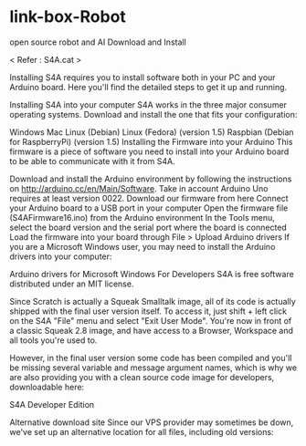 # link-box-Robot
open source robot and AI
Download and Install 

< Refer : S4A.cat >

Installing S4A requires you to install software both in your PC and your Arduino board. Here you'll find the detailed steps to get it up and running.

Installing S4A into your computer
S4A works in the three major consumer operating systems. Download and install the one that fits your configuration:

Windows
Mac
Linux (Debian)
Linux (Fedora) (version 1.5)
Raspbian (Debian for RaspberryPi) (version 1.5)
Installing the Firmware into your Arduino
This firmware is a piece of software you need to install into your Arduino board to be able to communicate with it from S4A.

Download and install the Arduino environment by following the instructions on http://arduino.cc/en/Main/Software. Take in account Arduino Uno requires at least version 0022.
Download our firmware from here
Connect your Arduino board to a USB port in your computer
Open the firmware file (S4AFirmware16.ino) from the Arduino environment
In the Tools menu, select the board version and the serial port where the board is connected
Load the firmware into your board through File > Upload
Arduino drivers
If you are a Microsoft Windows user, you may need to install the Arduino drivers into your computer:

Arduino drivers for Microsoft Windows
For Developers
S4A is free software distributed under an MIT license.

Since Scratch is actually a Squeak Smalltalk image, all of its code is actually shipped with the final user version itself. To access it, just shift + left click on the S4A "File" menu and select "Exit User Mode". You're now in front of a classic Squeak 2.8 image, and have access to a Browser, Workspace and all tools you're used to.

However, in the final user version some code has been compiled and you'll be missing several variable and message argument names, which is why we are also providing you with a clean source code image for developers, downloadable here:

S4A Developer Edition

Alternative download site
Since our VPS provider may sometimes be down, we've set up an alternative location for all files, including old versions:
